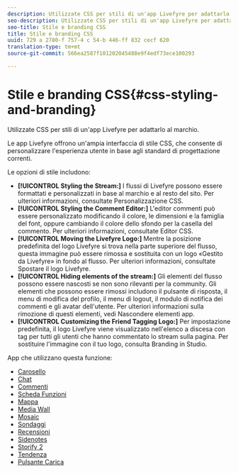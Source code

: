 ```yaml
---
description: Utilizzate CSS per stili di un'app Livefyre per adattarlo al marchio.
seo-description: Utilizzate CSS per stili di un'app Livefyre per adattarlo al marchio.
seo-title: Stile e branding CSS
title: Stile e branding CSS
uuid: 729 a 2780-f 757-4 c 54-b 446-ff 832 cecf 620
translation-type: tm+mt
source-git-commit: 566ea2587f101202045488e9f4edf73ece100293

---
```



# Stile e branding CSS{#css-styling-and-branding}

Utilizzate CSS per stili di un'app Livefyre per adattarlo al marchio.

Le app Livefyre offrono un'ampia interfaccia di stile CSS, che consente di personalizzare l'esperienza utente in base agli standard di progettazione correnti.

Le opzioni di stile includono:

* **[!UICONTROL Styling the Stream:]** I flussi di Livefyre possono essere formattati e personalizzati in base al marchio e al resto del sito. Per ulteriori informazioni, consultate Personalizzazione CSS.
* **[!UICONTROL Styling the Comment Editor:]** L'editor commenti può essere personalizzato modificando il colore, le dimensioni e la famiglia del font, oppure cambiando il colore dello sfondo per la casella del commento. Per ulteriori informazioni, consultate Editor CSS.
* **[!UICONTROL Moving the Livefyre Logo:]** Mentre la posizione predefinita del logo Livefyre si trova nella parte superiore del flusso, questa immagine può essere rimossa e sostituita con un logo «Gestito da Livefyre» in fondo al flusso. Per ulteriori informazioni, consultate Spostare il logo Livefyre.
* **[!UICONTROL Hiding elements of the stream:]** Gli elementi del flusso possono essere nascosti se non sono rilevanti per la community. Gli elementi che possono essere rimossi includono il pulsante di risposta, il menu di modifica del profilo, il menu di logout, il modulo di notifica dei commenti e gli avatar dell'utente. Per ulteriori informazioni sulla rimozione di questi elementi, vedi Nascondere elementi app.
* **[!UICONTROL Customizing the Friend Tagging Logo:]** Per impostazione predefinita, il logo Livefyre viene visualizzato nell'elenco a discesa con tag per tutti gli utenti che hanno commentato lo stream sulla pagina. Per sostituire l'immagine con il tuo logo, consulta Branding in Studio.

App che utilizzano questa funzione:

* [Carosello](/help/using/c-about-apps/c-carousel-app/c-carousel-app.md#c_carousel_app)
* [Chat](/help/using/c-about-apps/c-chat-app/c-chat-app.md#c_chat_app)
* [Commenti](/help/using/c-about-apps/c-comments/c-comments.md)
* [Scheda Funzioni](/help/using/c-about-apps/c-feature-card-app/c-feature-card-app.md#c_feature_card_app)
* [Mappa](/help/using/c-about-apps/c-map-app/c-map-app.md#c_map_app)
* [Media Wall](/help/using/c-about-apps/c-media-wall-app/c-media-wall-app.md#c_media_wall_app)
* [Mosaic](/help/using/c-about-apps/c-mosaic-app/c-mosaic-app.md#c_mosaic_app)
* [Sondaggi](/help/using/c-about-apps/c-polls-app/c-polls-app.md#c_polls_app)
* [Recensioni](/help/using/c-about-apps/c-reviews-app/c-reviews-app.md#c_reviews_app)
* [Sidenotes](/help/using/c-about-apps/c-sidenotes-app/c-sidenotes-app.md#c_sidenotes_app)
* [Storify 2](/help/using/c-about-apps/c-storify2/c-storify2.md#c_storify2)
* [Tendenza](/help/using/c-about-apps/c-trending-app/c-trending-app.md#c_trending_app)
* [Pulsante Carica](/help/using/c-about-apps/c-upload-button-app/c-upload-button-app.md#c_upload_button_app)

